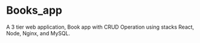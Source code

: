 # Books_app
A 3 tier web application, Book app with CRUD Operation using stacks React, Node, Nginx, and MySQL.
